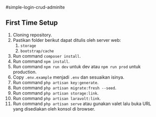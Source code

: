 #simple-login-crud-adminlte

## First Time Setup
1. Cloning repository.
1. Pastikan folder berikut dapat ditulis oleh server web:
	1. `storage`
	1. `bootstrap/cache`
1. Run command `composer install`.
1. Run command `npm install`.
1. Run command `npm run dev` untuk dev atau `npm run prod` untuk production.
1. Copy `.env.example` menjadi `.env` dan sesuaikan isinya.
1. Run command `php artisan key:generate`.
1. Run command `php artisan migrate:fresh --seed`.
1. Run command `php artisan storage:link`.
1. Run command `php artisan laravolt:link`.
1. Run command `php artisan serve` atau gunakan valet lalu buka URL yang disediakan oleh konsol di browser.
